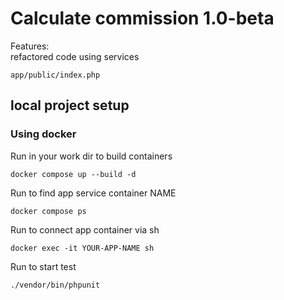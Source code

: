 # Calculate commission 1.0-beta

Features:
<br>
refactored code using services
```
app/public/index.php
```

## local project setup
### Using docker

Run in your work dir to build containers
```
docker compose up --build -d
```

Run to find app service container NAME 
```
docker compose ps
```

Run to connect app container via sh
```
docker exec -it YOUR-APP-NAME sh
```

Run to start test
```
./vendor/bin/phpunit
```
